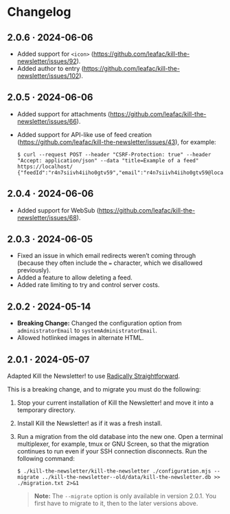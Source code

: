 # Changelog

## 2.0.6 · 2024-06-06

- Added support for `<icon>` (https://github.com/leafac/kill-the-newsletter/issues/92).
- Added author to entry (https://github.com/leafac/kill-the-newsletter/issues/102).

## 2.0.5 · 2024-06-06

- Added support for attachments (https://github.com/leafac/kill-the-newsletter/issues/66).

- Added support for API-like use of feed creation (https://github.com/leafac/kill-the-newsletter/issues/43), for example:

  ```console
  $ curl --request POST --header "CSRF-Protection: true" --header "Accept: application/json" --data "title=Example of a feed" https://localhost/
  {"feedId":"r4n7siivh4iiho0gtv59","email":"r4n7siivh4iiho0gtv59@localhost","feed":"https://localhost/feeds/r4n7siivh4iiho0gtv59.xml"}
  ```

## 2.0.4 · 2024-06-06

- Added support for WebSub (https://github.com/leafac/kill-the-newsletter/issues/68).

## 2.0.3 · 2024-06-05

- Fixed an issue in which email redirects weren’t coming through (because they often include the `=` character, which we disallowed previously).
- Added a feature to allow deleting a feed.
- Added rate limiting to try and control server costs.

## 2.0.2 · 2024-05-14

- **Breaking Change:** Changed the configuration option from `administratorEmail` to `systemAdministratorEmail`.
- Allowed hotlinked images in alternate HTML.

## 2.0.1 · 2024-05-07

Adapted Kill the Newsletter! to use [Radically Straightforward](https://github.com/radically-straightforward/radically-straightforward).

This is a breaking change, and to migrate you must do the following:

1. Stop your current installation of Kill the Newsletter! and move it into a temporary directory.

2. Install Kill the Newsletter! as if it was a fresh install.

3. Run a migration from the old database into the new one. Open a terminal multiplexer, for example, tmux or GNU Screen, so that the migration continues to run even if your SSH connection disconnects. Run the following command:

   ```console
   $ ./kill-the-newsletter/kill-the-newsletter ./configuration.mjs --migrate ../kill-the-newsletter--old/data/kill-the-newsletter.db >> ./migration.txt 2>&1
   ```

   > **Note:** The `--migrate` option is only available in version 2.0.1. You first have to migrate to it, then to the later versions above.
